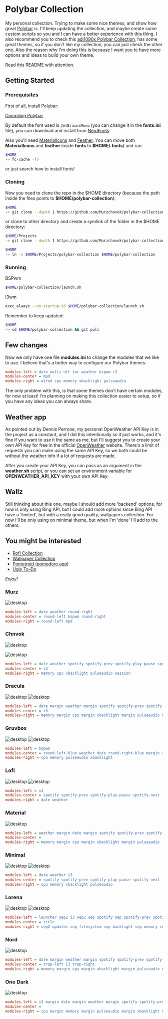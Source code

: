 # Polybar Collection

My personal collection. Trying to make some nice themes, and show how great [Polybar](https://github.com/polybar/polybar) is. I'll keep updating the collection, and maybe create some custom scripts so you and I can have a better experience with this thing. I also recommend you to check this [adi1090x Polybar Collection](https://github.com/adi1090x/polybar-themes), has some great themes, so if you don't like my collection, you can just check the other one. Also the reason why I'm doing this is because I want you to have more options and ideas to build your own theme.

Read this README with attention.

## Getting Started

### Prerequisites

First of all, install Polybar:

[Compiling Polybar](https://github.com/polybar/polybar/wiki/Compiling)

By default the font used is `JetBrainsMono` (you can change it in the **fonts.ini** file), you can download and install from [NerdFonts](https://www.nerdfonts.com/font-downloads):

Also you'll need [MaterialIcons](https://github.com/google/material-design-icons) and [Feather](https://feathericons.com/).
You can move both **MaterialIcons** and **feather** inside **fonts** to **$HOME/.fonts/** and run:

```bash
$HOME
-> fc-cache -fv
```

or just search how to install fonts!

### Cloning

Now you need to clone the repo in the \$HOME directory (because the path inside the files points to **$HOME/polybar-collection**):

```bash
$HOME
-> git clone --depth 1 https://github.com/Murzchnvok/polybar-collection
```

or clone to other directory and create a symlink of the folder in the \$HOME directory:

```bash
$HOME/Projects
-> git clone --depth 1 https://github.com/Murzchnvok/polybar-collection

$HOME
-> ln -s $HOME/Projects/polybar-collection $HOME/polybar-collection
```

### Running

BSPwm

```bash
$HOME/polybar-collection/launch.sh
```

I3wm

```bash
exec_always --no-startup-id $HOME/polybar-collection/launch.sh
```

Remember to keep updated:

```bash
$HOME
-> cd $HOME/polybar-collection && git pull
```

## Few changes

Now we only have one file **modules.ini** to change the modules that we like to use. I believe that's a better way to configure our Polybar themes:

```ini
modules-left = date wallz nft tor weather bspwm i3
modules-center = mpd
modules-right = wired cpu memory xbacklight pulseaudio
```

The only problem with this, is that some themes don't have certain modules, for now at least! I'm planning on making this collection easier to setup, so if you have any ideas you can always share.

## Weather app

As pointed out by Dennis Perrone, my personal OpenWeather API Key is in the project as a constant, and I did this intentionally so it just works, and it's fine if you want to use it the same as me, but I'll suggest you to create your own API Key for free in the official [OpenWeather](https://openweathermap.org/api) website. There's a limit of requests you can make using the same API Key, so we both could be without the weather info if a lot of requests are made.

After you create your API Key, you can pass as an argument in the **weather.sh** script, or you can set an environment variable for **OPENWEATHER_API_KEY** with your own API Key:

## Wallz

Still thinking about this one, maybe I should add more 'backend' options, for now is only using Bing API, but I could add more options since Bing API have a 'limited', but with a really good quality, wallpapers collection. For now I'll be only using on minimal theme, but when I'm 'done' I'll add to the others.

## You might be interested

- [Rofi Collection](https://github.com/Murzchnvok/rofi-collection)
- [Wallpaper Collection](https://drive.google.com/drive/folders/1o1qjRgkJtnF_8uGB1z6MRsQUjWinHUsw?usp=sharing)
- [Pomotroid (pomodoro app)](https://github.com/Splode/pomotroid)
- [Ugly To-Do](https://github.com/Murzchnvok/ugly-todo)

_Enjoy!_

### Murz

![desktop](screenshots/murz/Screenshot_2022-10-31-02-59-45_1366x768.png)

```ini
modules-left = date weather round-right
modules-center = round-left bspwm round-right
modules-right = round-left mpd
```

### Chnvok

![desktop](screenshots/chnvok/Screenshot_2022-10-31-09-33-58_1366x768.png)

![desktop](screenshots/chnvok/Screenshot_2022-12-05-04-04-00_1366x768.png)


```ini
modules-left = date weather spotify spotify-prev spotify-play-pause spotify-next
modules-center = i3
modules-right = memory cpu xbacklight pulseaudio session
```

### Dracula

![desktop](screenshots/dracula/Screenshot_2022-12-05-04-15-14_1366x768.png) 
![desktop](screenshots/dracula/Screenshot_2022-12-05-04-15-35_1366x768.png )

```ini
modules-left = date margin weather margin spotify spotify-prev spotify-play-pause spotify-next
modules-center = i3
modules-right = memory margin cpu margin xbacklight margin pulseaudio margin battery margin session
```

### Gruvbox

![desktop](screenshots/gruvbox/Screenshot_2022-12-05-04-22-16_1366x768.png)
![desktop](screenshots/gruvbox/Screenshot_2022-12-05-04-24-56_1366x768.png)


```ini
modules-left = bspwm
modules-center = round-left-blue weather date round-right-blue margin round-left spotify spotify-prev spotify-play-pause spotify-next round-right
modules-right = cpu memory pulseaudio xbacklight
```

### Lofi

![desktop](screenshots/lofi/Screenshot_2022-12-05-04-32-39_1366x768.png)
![desktop](screenshots/lofi/Screenshot_2022-12-05-04-33-27_1366x768.png)


```ini
modules-left = i3
modules-center = spotify spotify-prev spotify-play-pause spotify-next
modules-right = date weather
```

### Material

![desktop](screenshots/material/Screenshot_2022-12-05-04-38-54_1366x768.png)

```ini
modules-left = weather margin date margin spotify spotify-prev spotify-play-pause spotify-next tri-upper-right tri-lower-left i3 tri-upper-right
modules-center = 
modules-right = memory margin cpu margin xbacklight margin pulseaudio
```

### Minimal

![desktop](screenshots/minimal/Screenshot_2022-12-05-04-49-27_1366x768.png)
![desktop](screenshots/minimal/Screenshot_2022-12-05-04-49-09_1366x768.png)

```ini
modules-left = date weather i3
modules-center = spotify spotify-prev spotify-play-pause spotify-next
modules-right = cpu memory xbacklight pulseaudio
```

### Lorena

![desktop](screenshots/lorena/IMG-20221203-WA0013.jpg)
![desktop](screenshots/lorena/Screenshot_2022-12-03-14-50-42_1366x768.png)

```ini
modules-left = launcher sep2 i3 sep2 sep spotify sep spotify-prev spotify-play-pause spotify-next
modules-center = title
modules-right = sep2 updates sep filesystem sep backlight sep memory sep cpu sep battery sep date sep session
```

### Nord

![desktop](screenshots/nord/desktop.png)

```ini
modules-left = date margin weather margin spotify spotify-prev spotify-play-pause spotify-next round-right
modules-center = trap-left i3 trap-right
modules-right = memory margin cpu margin xbacklight margin pulseaudio margin wallz margin session
```

### One Dark

![desktop](screenshots/onedark/desktop.png)

```ini
modules-left = i3 margin date margin weather margin spotify spotify-prev spotify-play-pause spotify-next
modules-center =
modules-right = cpu margin memory margin pulseaudio margin xbacklight margin wallz margin session
```
